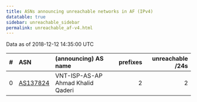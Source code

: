 ```yaml
---
title: ASNs announcing unreachable networks in AF (IPv4)
datatable: true
sidebar: unreachable_sidebar
permalink: unreachable_af-v4.html
---
```


Data as of 2018-12-12 14:35:00 UTC


<div class="datatable-begin"></div>

|   # | ASN                                      | (announcing) AS name              |   prefixes |   unreachable /24s |
|----:|:-----------------------------------------|:----------------------------------|-----------:|-------------------:|
|   0 | [AS137824](unreachable_AS137824-v4.html) | VNT-ISP-AS-AP Ahmad Khalid Qaderi |          2 |                  2 |

<div class="datatable-end"></div>